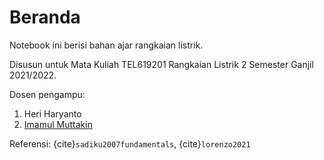 Beranda
============================

Notebook ini berisi bahan ajar rangkaian listrik.

Disusun untuk Mata Kuliah TEL619201 Rangkaian Listrik 2 Semester Ganjil 2021/2022.

Dosen pengampu:
1. Heri Haryanto
2. [Imamul Muttakin](mailto:imamul@untirta.ac.id)

Referensi: {cite}`sadiku2007fundamentals`, {cite}`lorenzo2021`